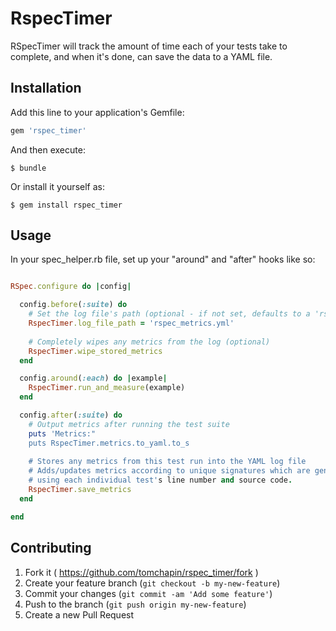 # RspecTimer

RSpecTimer will track the amount of time each of your tests take to complete,
and when it's done, can save the data to a YAML file.

## Installation

Add this line to your application's Gemfile:

```ruby
gem 'rspec_timer'
```

And then execute:

    $ bundle

Or install it yourself as:

    $ gem install rspec_timer

## Usage

In your spec_helper.rb file, set up your "around" and "after" hooks like so:

```ruby

RSpec.configure do |config|

  config.before(:suite) do
    # Set the log file's path (optional - if not set, defaults to a 'rspec-metrics.yml' file in your current folder)
    RspecTimer.log_file_path = 'rspec_metrics.yml'
  
    # Completely wipes any metrics from the log (optional)
    RspecTimer.wipe_stored_metrics
  end

  config.around(:each) do |example|
    RspecTimer.run_and_measure(example)
  end

  config.after(:suite) do
    # Output metrics after running the test suite
    puts 'Metrics:"
    puts RspecTimer.metrics.to_yaml.to_s
  
    # Stores any metrics from this test run into the YAML log file
    # Adds/updates metrics according to unique signatures which are generated
    # using each individual test's line number and source code.
    RspecTimer.save_metrics
  end

end

```

## Contributing

1. Fork it ( https://github.com/tomchapin/rspec_timer/fork )
2. Create your feature branch (`git checkout -b my-new-feature`)
3. Commit your changes (`git commit -am 'Add some feature'`)
4. Push to the branch (`git push origin my-new-feature`)
5. Create a new Pull Request
